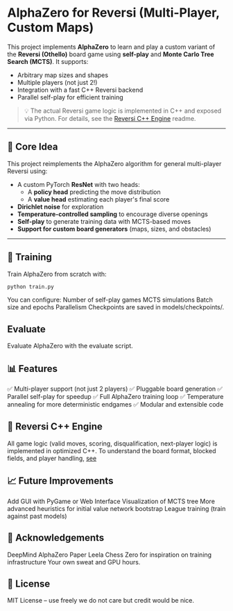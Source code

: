 # AlphaZero for Reversi (Multi-Player, Custom Maps)

This project implements **AlphaZero** to learn and play a custom variant of the **Reversi (Othello)** board game using **self-play** and **Monte Carlo Tree Search (MCTS)**. It supports:
- Arbitrary map sizes and shapes
- Multiple players (not just 2!)
- Integration with a fast C++ Reversi backend
- Parallel self-play for efficient training

> 💡 The actual Reversi game logic is implemented in C++ and exposed via Python. For details, see the [Reversi C++ Engine](reversi_game/README.md) readme.

---

## 🧠 Core Idea

This project reimplements the AlphaZero algorithm for general multi-player Reversi using:

- A custom PyTorch **ResNet** with two heads:
  - A **policy head** predicting the move distribution
  - A **value head** estimating each player's final score
- **Dirichlet noise** for exploration
- **Temperature-controlled sampling** to encourage diverse openings
- **Self-play** to generate training data with MCTS-based moves
- **Support for custom board generators** (maps, sizes, and obstacles)

---

## 🚀 Training
Train AlphaZero from scratch with:

```bash
python train.py
```

You can configure:
    Number of self-play games
    MCTS simulations
    Batch size and epochs
    Parallelism
    Checkpoints are saved in models/checkpoints/.

## Evaluate 
Evaluate AlphaZero with the evaluate script.

## 📊 Features
✅ Multi-player support (not just 2 players)
✅ Pluggable board generation
✅ Parallel self-play for speedup
✅ Full AlphaZero training loop
✅ Temperature annealing for more deterministic endgames
✅ Modular and extensible code

## 🧩 Reversi C++ Engine
All game logic (valid moves, scoring, disqualification, next-player logic) is implemented in optimized C++.
To understand the board format, blocked fields, and player handling, [see](reversi_game/README.md)

## 📈 Future Improvements
 Add GUI with PyGame or Web Interface
 Visualization of MCTS tree
 More advanced heuristics for initial value network bootstrap
 League training (train against past models)

## 🧠 Acknowledgements
DeepMind AlphaZero Paper
Leela Chess Zero for inspiration on training infrastructure
Your own sweat and GPU hours.

## 📜 License
MIT License – use freely we do not care but credit would be nice.

